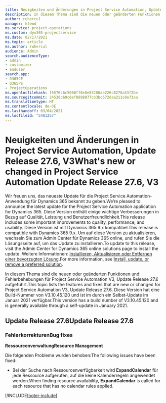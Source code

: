 ```yaml
---
title: Neuigkeiten und Änderungen in Project Service Automation, Update Release 27.6 Hotfix, V3
description: In diesem Thema sind die neuen oder geänderten Funktionen und Fehlerbehebungen für Project Service Automation Hotfix V3, Update Release 27.6 aufgeführt.
author: ruhercul
manager: kfend
ms.service: project-operations
ms.custom: dyn365-projectservice
ms.date: 02/17/2021
ms.topic: article
ms.author: ruhercul
audience: Admin
search.audienceType:
- admin
- customizer
- enduser
search.app:
- D365CE
- D365PS
- ProjectOperations
ms.openlocfilehash: f6576c6c5660ff6e8e53286ae226c8278a33f2be
ms.sourcegitcommit: 24528bb9c0ef8898077cb3bc672daa211c0e73aa
ms.translationtype: HT
ms.contentlocale: de-DE
ms.lasthandoff: 03/04/2021
ms.locfileid: "5481257"
---
```

# <a name="whats-new-or-changed-in-project-service-automation-update-release-276-v3"></a><span data-ttu-id="f301d-103">Neuigkeiten und Änderungen in Project Service Automation, Update Release 27.6, V3</span><span class="sxs-lookup"><span data-stu-id="f301d-103">What's new or changed in Project Service Automation Update Release 27.6, V3</span></span>

<span data-ttu-id="f301d-104">Wir freuen uns, das neueste Update für die Project Service Automation-Anwendung für Dynamics 365 bekannt zu geben.</span><span class="sxs-lookup"><span data-stu-id="f301d-104">We’re pleased to announce the latest update for the Project Service Automation application for Dynamics 365.</span></span> <span data-ttu-id="f301d-105">Diese Version enthält einige wichtige Verbesserungen in Bezug auf Qualität, Leistung und Benutzerfreundlichkeit.</span><span class="sxs-lookup"><span data-stu-id="f301d-105">This release includes some important improvements to quality, performance, and usability.</span></span> <span data-ttu-id="f301d-106">Diese Version ist mit Dynamics 365 9.x kompatibel.</span><span class="sxs-lookup"><span data-stu-id="f301d-106">This release is compatible with Dynamics 365 9.x.</span></span> <span data-ttu-id="f301d-107">Um auf diese Version zu aktualisieren, wechseln Sie zum Admin Center für Dynamics 365 online, und rufen Sie die Lösungsseite auf, um das Update zu installieren.</span><span class="sxs-lookup"><span data-stu-id="f301d-107">To update to this release, visit the Admin Center for Dynamics 365 online solutions page to install the update.</span></span> <span data-ttu-id="f301d-108">Weitere Informationen: [Installieren, Aktualisieren oder Entfernen einer bevorzugten Lösung](https://docs.microsoft.com/power-platform/admin/install-remove-preferred-solution).</span><span class="sxs-lookup"><span data-stu-id="f301d-108">For more information, see [Install, update, or remove a preferred solution](https://docs.microsoft.com/power-platform/admin/install-remove-preferred-solution).</span></span>

<span data-ttu-id="f301d-109">In diesem Thema sind die neuen oder geänderten Funktionen und Fehlerbehebungen für Project Service Automation V3, Update Release 27.6 aufgeführt.</span><span class="sxs-lookup"><span data-stu-id="f301d-109">This topic lists the features and fixes that are new or changed for Project Service Automation V3, Update Release 27.6.</span></span> <span data-ttu-id="f301d-110">Diese Version hat eine Build-Nummer von V3.10.45.120 und ist im durch ein Selbst-Update im Januar 2021 verfügbar.</span><span class="sxs-lookup"><span data-stu-id="f301d-110">This version has a build number of V3.10.45.120 and is generally available through a self-update in January 2021.</span></span>

## <a name="update-release-276"></a><span data-ttu-id="f301d-111">Update Release 27.6</span><span class="sxs-lookup"><span data-stu-id="f301d-111">Update Release 27.6</span></span>

### <a name="bug-fixes"></a><span data-ttu-id="f301d-112">Fehlerkorrekturen</span><span class="sxs-lookup"><span data-stu-id="f301d-112">Bug fixes</span></span>


<span data-ttu-id="f301d-113">**Ressourcenverwaltung**</span><span class="sxs-lookup"><span data-stu-id="f301d-113">**Resource Management**</span></span>

<span data-ttu-id="f301d-114">Die folgenden Probleme wurden behoben:</span><span class="sxs-lookup"><span data-stu-id="f301d-114">The following issues have been fixed:</span></span>

- <span data-ttu-id="f301d-115">Bei der Suche nach Ressourcenverfügbarkeit wird **ExpandCalendar** für jede Ressource aufgerufen, auf die keine Kalenderregeln angewendet werden.</span><span class="sxs-lookup"><span data-stu-id="f301d-115">When finding resource availability, **ExpandCalendar** is called for each resource that has no calendar rules applied.</span></span>


[!INCLUDE[footer-include](../includes/footer-banner.md)]
